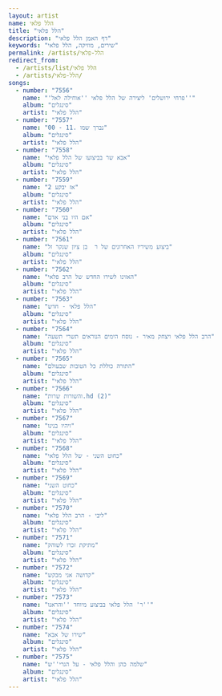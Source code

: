 ```yaml
---
layout: artist
name: הלל פלאי
title: "הלל פלאי"
description: "דף האמן הלל פלאי"
keywords: "שירים, מוזיקה, הלל פלאי"
permalink: /artists/הלל-פלאי
redirect_from:
  - /artists/list/הלל פלאי
  - /artists/הלל-פלאי/
songs:
  - number: "7556"
    name: "'פרחי ירושלים' ליצירה של הלל פלאי ''אוחילה לאל''"
    album: "סינגלים"
    artist: "הלל פלאי"
  - number: "7557"
    name: "00 - 11. נברך שמו"
    album: "סינגלים"
    artist: "הלל פלאי"
  - number: "7558"
    name: "אבא שר בביצועו של הלל פלאי"
    album: "סינגלים"
    artist: "הלל פלאי"
  - number: "7559"
    name: "אז יבקע 2"
    album: "סינגלים"
    artist: "הלל פלאי"
  - number: "7560"
    name: "אם היו בני אדם"
    album: "סינגלים"
    artist: "הלל פלאי"
  - number: "7561"
    name: "ביצוע משיריו האחרונים של ר  בן ציון שנקר זל"
    album: "סינגלים"
    artist: "הלל פלאי"
  - number: "7562"
    name: "האזינו לשירו החדש של הרב פלאי"
    album: "סינגלים"
    artist: "הלל פלאי"
  - number: "7563"
    name: "הלל פלאי - חדש"
    album: "סינגלים"
    artist: "הלל פלאי"
  - number: "7564"
    name: "הרב הלל פלאי ויצחק מאיר - נוסח הימים הנוראים תשרי תשעה"
    album: "סינגלים"
    artist: "הלל פלאי"
  - number: "7565"
    name: "התורה כוללת כל הטובות שבעולם"
    album: "סינגלים"
    artist: "הלל פלאי"
  - number: "7566"
    name: "והשורות שרות.hd (2)"
    album: "סינגלים"
    artist: "הלל פלאי"
  - number: "7567"
    name: "ויהיו בנינו"
    album: "סינגלים"
    artist: "הלל פלאי"
  - number: "7568"
    name: "כחוט השני - של הלל פלאי"
    album: "סינגלים"
    artist: "הלל פלאי"
  - number: "7569"
    name: "כחוט השני"
    album: "סינגלים"
    artist: "הלל פלאי"
  - number: "7570"
    name: "ליבי - הרב הלל פלאי"
    album: "סינגלים"
    artist: "הלל פלאי"
  - number: "7571"
    name: "מתיקת זכרו לשוהק"
    album: "סינגלים"
    artist: "הלל פלאי"
  - number: "7572"
    name: "קדושה אני מבקש"
    album: "סינגלים"
    artist: "הלל פלאי"
  - number: "7573"
    name: "ר' הלל פלאי בביצוע מיוחד ''והראנו''"
    album: "סינגלים"
    artist: "הלל פלאי"
  - number: "7574"
    name: "שירו של אבא"
    album: "סינגלים"
    artist: "הלל פלאי"
  - number: "7575"
    name: "שלמה כהן והלל פלאי - על הגרי''ש"
    album: "סינגלים"
    artist: "הלל פלאי"
---
```

